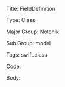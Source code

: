 Title:  FieldDefinition

Type:   Class

Major Group: Notenik

Sub Group:   model

Tags:   swift.class

Code:



Body:


